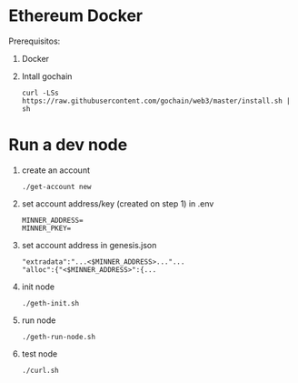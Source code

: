 # Ethereum Docker

Prerequisitos:

1) Docker

2) Intall gochain

       curl -LSs https://raw.githubusercontent.com/gochain/web3/master/install.sh | sh

# Run a dev node

1) create an account

       ./get-account new

1) set account address/key (created on step 1) in .env

       MINNER_ADDRESS=
       MINNER_PKEY=

1) set account address in genesis.json

       "extradata":"...<$MINNER_ADDRESS>..."...
       "alloc":{"<$MINNER_ADDRESS>":{...

1) init node

       ./geth-init.sh

1) run node

       ./geth-run-node.sh

1) test node

       ./curl.sh
